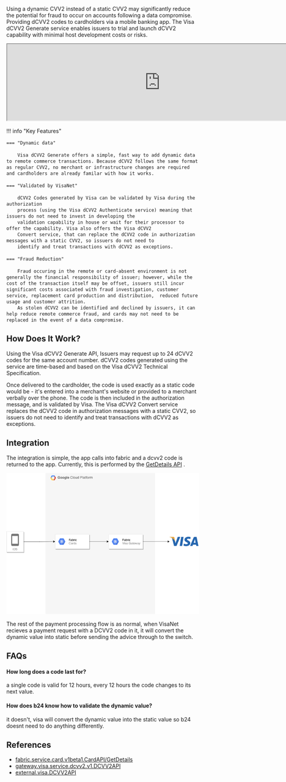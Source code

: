 Using a dynamic CVV2 instead of a static CVV2 may significantly reduce the potential for fraud to occur on accounts
following a data compromise. Providing dCVV2 codes to cardholders via a mobile banking app. The Visa dCVV2 Generate
service enables issuers to trial and launch dCVV2 capability with minimal host development costs or risks.

<iframe id="DCVV2Context" width="800" height="200" src="http://localhost:3000/docs/default/Component/architecture/DCVV2"></iframe>

!!! info "Key Features"

    === "Dynamic data"

        Visa dCVV2 Generate offers a simple, fast way to add dynamic data to remote commerce transactions. Because dCVV2 follows the same format as regular CVV2, no merchant or infrastructure changes are required and cardholders are already familar with how it works.

    === "Validated by VisaNet"

        dCVV2 Codes generated by Visa can be validated by Visa during the authorization
        process (using the Visa dCVV2 Authenticate service) meaning that issuers do not need to invest in developing the
        validation capability in house or wait for their processor to offer the capability. Visa also offers the Visa dCVV2
        Convert service, that can replace the dCVV2 code in authorization messages with a static CVV2, so issuers do not need to
        identify and treat transactions with dCVV2 as exceptions.

    === "Fraud Reduction"

        Fraud occuring in the remote or card-absent environment is not generally the financial responsibility of issuer; however, while the cost of the transaction itself may be offset, issuers still incur significant costs associated with fraud investigation, customer service, replacement card production and distribution,  reduced future usage and customer attrition.
        As stolen dCVV2 can be identified and declined by issuers, it can help reduce remote commerce fraud, and cards may not need to be replaced in the event of a data compromise.

## How Does It Work?

Using the Visa dCVV2 Generate API, Issuers may request up to 24 dCVV2 codes for the same account number. dCVV2 codes
generated using the service are time-based and based on the Visa dCVV2 Technical Specification.

Once delivered to the cardholder, the code is used exactly as a static code would be - it's entered into a merchant's
website or provided to a merchant verbally over the phone. The code is then included in the authorization message, and
is validated by Visa. The Visa dCVV2 Convert service replaces the dCVV2 code in authorization messages with a static
CVV2, so issuers do not need to identify and treat transactions with dCVV2 as exceptions.

## Integration

The integration is simple, the app calls into fabric and a dcvv2 code is returned to the app. Currently, this is
performed by
the [GetDetails API](https://backstage.fabric.gcpnp.anz/docs/default/API/fabric.service.card.v1beta1.CardAPI/getdetails)
.

![](../assets/dcvv2_integration.png)

The rest of the payment processing flow is as normal, when VisaNet recieves a payment request with a DCVV2 code in it,
it will convert the dynamic value into static before sending the advice through to the switch.

## FAQs

#### How long does a code last for?

a single code is valid for 12 hours, every 12 hours the code changes to its next value.

#### How does b24 know how to validate the dynamic value?

it doesn't, visa will convert the dynamic value into the static value so b24 doesnt need to do anything differently.

## References

- [fabric.service.card.v1beta1.CardAPI/GetDetails](https://backstage.fabric.gcpnp.anz/docs/default/API/fabric.service.card.v1beta1.CardAPI/getdetails)
- [gateway.visa.service.dcvv2.v1.DCVV2API](https://backstage.fabric.gcpnp.anz/catalog/default/api/gateway.visa.service.dcvv2.v1.DCVV2API)
- [external.visa.DCVV2API](https://backstage.fabric.gcpnp.anz/catalog/default/api/external.visa.DCVV2API)
